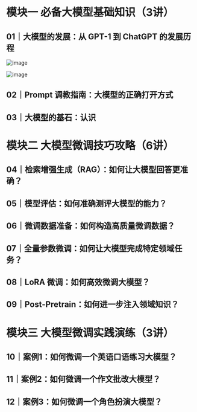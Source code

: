 # 模块一 必备大模型基础知识（3讲）
## 01｜大模型的发展：从 GPT-1 到 ChatGPT 的发展历程
![image](https://github.com/user-attachments/assets/dfff051b-cd61-4946-8bb0-9c0c00311156)

 ![image](https://github.com/user-attachments/assets/1a9ec304-8250-411b-af83-946643f75a79)

## 02｜Prompt 调教指南：大模型的正确打开方式

## 03｜大模型的基石：认识

# 模块二 大模型微调技巧攻略（6讲）
## 04｜检索增强生成（RAG）：如何让大模型回答更准确？

## 05｜模型评估：如何准确测评大模型的能力？

## 06｜微调数据准备：如何构造高质量微调数据？

## 07｜全量参数微调：如何让大模型完成特定领域任务？

## 08｜LoRA 微调：如何高效微调大模型？

## 09｜Post-Pretrain：如何进一步注入领域知识？

# 模块三 大模型微调实践演练（3讲）
## 10｜案例1：如何微调一个英语口语练习大模型？

## 11｜案例2：如何微调一个作文批改大模型？

## 12｜案例3：如何微调一个角色扮演大模型？
